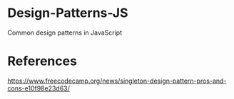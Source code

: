 # Design-Patterns-JS
Common design patterns in JavaScript


# References
https://www.freecodecamp.org/news/singleton-design-pattern-pros-and-cons-e10f98e23d63/
